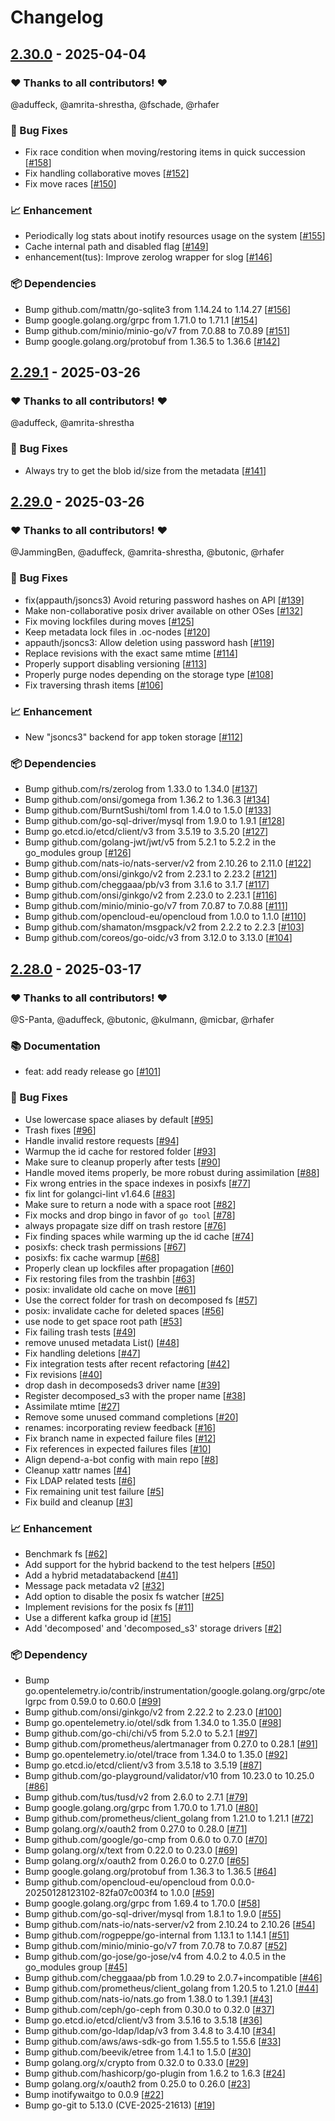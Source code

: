 # Changelog

## [2.30.0](https://github.com/opencloud-eu/reva/releases/tag/v2.30.0) - 2025-04-04

### ❤️ Thanks to all contributors! ❤️

@aduffeck, @amrita-shrestha, @fschade, @rhafer

### 🐛 Bug Fixes

- Fix race condition when moving/restoring items in quick succession [[#158](https://github.com/opencloud-eu/reva/pull/158)]
- Fix handling collaborative moves [[#152](https://github.com/opencloud-eu/reva/pull/152)]
- Fix move races [[#150](https://github.com/opencloud-eu/reva/pull/150)]

### 📈 Enhancement

- Periodically log stats about inotify resources usage on the system [[#155](https://github.com/opencloud-eu/reva/pull/155)]
- Cache internal path and disabled flag [[#149](https://github.com/opencloud-eu/reva/pull/149)]
- enhancement(tus): Improve zerolog wrapper for slog [[#146](https://github.com/opencloud-eu/reva/pull/146)]

### 📦️ Dependencies

- Bump github.com/mattn/go-sqlite3 from 1.14.24 to 1.14.27 [[#156](https://github.com/opencloud-eu/reva/pull/156)]
- Bump google.golang.org/grpc from 1.71.0 to 1.71.1 [[#154](https://github.com/opencloud-eu/reva/pull/154)]
- Bump github.com/minio/minio-go/v7 from 7.0.88 to 7.0.89 [[#151](https://github.com/opencloud-eu/reva/pull/151)]
- Bump google.golang.org/protobuf from 1.36.5 to 1.36.6 [[#142](https://github.com/opencloud-eu/reva/pull/142)]

## [2.29.1](https://github.com/opencloud-eu/reva/releases/tag/v2.29.1) - 2025-03-26

### ❤️ Thanks to all contributors! ❤️

@aduffeck, @amrita-shrestha

### 🐛 Bug Fixes

- Always try to get the blob id/size from the metadata [[#141](https://github.com/opencloud-eu/reva/pull/141)]

## [2.29.0](https://github.com/opencloud-eu/reva/releases/tag/v2.29.0) - 2025-03-26

### ❤️ Thanks to all contributors! ❤️

@JammingBen, @aduffeck, @amrita-shrestha, @butonic, @rhafer

### 🐛 Bug Fixes

- fix(appauth/jsoncs3) Avoid returing password hashes on API [[#139](https://github.com/opencloud-eu/reva/pull/139)]
- Make non-collaborative posix driver available on other OSes [[#132](https://github.com/opencloud-eu/reva/pull/132)]
- Fix moving lockfiles during moves [[#125](https://github.com/opencloud-eu/reva/pull/125)]
- Keep metadata lock files in .oc-nodes [[#120](https://github.com/opencloud-eu/reva/pull/120)]
- appauth/jsoncs3: Allow deletion using password hash [[#119](https://github.com/opencloud-eu/reva/pull/119)]
- Replace revisions with the exact same mtime [[#114](https://github.com/opencloud-eu/reva/pull/114)]
- Properly support disabling versioning [[#113](https://github.com/opencloud-eu/reva/pull/113)]
- Properly purge nodes depending on the storage type [[#108](https://github.com/opencloud-eu/reva/pull/108)]
- Fix traversing thrash items [[#106](https://github.com/opencloud-eu/reva/pull/106)]

### 📈 Enhancement

- New "jsoncs3" backend for app token storage [[#112](https://github.com/opencloud-eu/reva/pull/112)]

### 📦️ Dependencies

- Bump github.com/rs/zerolog from 1.33.0 to 1.34.0 [[#137](https://github.com/opencloud-eu/reva/pull/137)]
- Bump github.com/onsi/gomega from 1.36.2 to 1.36.3 [[#134](https://github.com/opencloud-eu/reva/pull/134)]
- Bump github.com/BurntSushi/toml from 1.4.0 to 1.5.0 [[#133](https://github.com/opencloud-eu/reva/pull/133)]
- Bump github.com/go-sql-driver/mysql from 1.9.0 to 1.9.1 [[#128](https://github.com/opencloud-eu/reva/pull/128)]
- Bump go.etcd.io/etcd/client/v3 from 3.5.19 to 3.5.20 [[#127](https://github.com/opencloud-eu/reva/pull/127)]
- Bump github.com/golang-jwt/jwt/v5 from 5.2.1 to 5.2.2 in the go_modules group [[#126](https://github.com/opencloud-eu/reva/pull/126)]
- Bump github.com/nats-io/nats-server/v2 from 2.10.26 to 2.11.0 [[#122](https://github.com/opencloud-eu/reva/pull/122)]
- Bump github.com/onsi/ginkgo/v2 from 2.23.1 to 2.23.2 [[#121](https://github.com/opencloud-eu/reva/pull/121)]
- Bump github.com/cheggaaa/pb/v3 from 3.1.6 to 3.1.7 [[#117](https://github.com/opencloud-eu/reva/pull/117)]
- Bump github.com/onsi/ginkgo/v2 from 2.23.0 to 2.23.1 [[#116](https://github.com/opencloud-eu/reva/pull/116)]
- Bump github.com/minio/minio-go/v7 from 7.0.87 to 7.0.88 [[#111](https://github.com/opencloud-eu/reva/pull/111)]
- Bump github.com/opencloud-eu/opencloud from 1.0.0 to 1.1.0 [[#110](https://github.com/opencloud-eu/reva/pull/110)]
- Bump github.com/shamaton/msgpack/v2 from 2.2.2 to 2.2.3 [[#103](https://github.com/opencloud-eu/reva/pull/103)]
- Bump github.com/coreos/go-oidc/v3 from 3.12.0 to 3.13.0 [[#104](https://github.com/opencloud-eu/reva/pull/104)]

## [2.28.0](https://github.com/opencloud-eu/reva/releases/tag/v2.28.0) - 2025-03-17

### ❤️ Thanks to all contributors! ❤️

@S-Panta, @aduffeck, @butonic, @kulmann, @micbar, @rhafer

### 📚 Documentation

- feat: add ready release go [[#101](https://github.com/opencloud-eu/reva/pull/101)]

### 🐛 Bug Fixes

- Use lowercase space aliases by default [[#95](https://github.com/opencloud-eu/reva/pull/95)]
- Trash fixes [[#96](https://github.com/opencloud-eu/reva/pull/96)]
- Handle invalid restore requests [[#94](https://github.com/opencloud-eu/reva/pull/94)]
- Warmup the id cache for restored folder [[#93](https://github.com/opencloud-eu/reva/pull/93)]
- Make sure to cleanup properly after tests [[#90](https://github.com/opencloud-eu/reva/pull/90)]
- Handle moved items properly, be more robust during assimilation [[#88](https://github.com/opencloud-eu/reva/pull/88)]
- Fix wrong entries in the space indexes in posixfs [[#77](https://github.com/opencloud-eu/reva/pull/77)]
- fix lint for golangci-lint v1.64.6 [[#83](https://github.com/opencloud-eu/reva/pull/83)]
- Make sure to return a node with a space root [[#82](https://github.com/opencloud-eu/reva/pull/82)]
- Fix mocks and drop bingo in favor of `go tool` [[#78](https://github.com/opencloud-eu/reva/pull/78)]
- always propagate size diff on trash restore [[#76](https://github.com/opencloud-eu/reva/pull/76)]
- Fix finding spaces while warming up the id cache [[#74](https://github.com/opencloud-eu/reva/pull/74)]
- posixfs: check trash permissions [[#67](https://github.com/opencloud-eu/reva/pull/67)]
- posixfs: fix cache warmup [[#68](https://github.com/opencloud-eu/reva/pull/68)]
- Properly clean up lockfiles after propagation [[#60](https://github.com/opencloud-eu/reva/pull/60)]
- Fix restoring files from the trashbin [[#63](https://github.com/opencloud-eu/reva/pull/63)]
- posix: invalidate old cache on move [[#61](https://github.com/opencloud-eu/reva/pull/61)]
- Use the correct folder for trash on decomposed fs [[#57](https://github.com/opencloud-eu/reva/pull/57)]
- posix: invalidate cache for deleted spaces [[#56](https://github.com/opencloud-eu/reva/pull/56)]
- use node to get space root path [[#53](https://github.com/opencloud-eu/reva/pull/53)]
- Fix failing trash tests [[#49](https://github.com/opencloud-eu/reva/pull/49)]
- remove unused metadata List() [[#48](https://github.com/opencloud-eu/reva/pull/48)]
- Fix handling deletions [[#47](https://github.com/opencloud-eu/reva/pull/47)]
- Fix integration tests after recent refactoring [[#42](https://github.com/opencloud-eu/reva/pull/42)]
- Fix revisions [[#40](https://github.com/opencloud-eu/reva/pull/40)]
- drop dash in decomposeds3 driver name [[#39](https://github.com/opencloud-eu/reva/pull/39)]
- Register decomposed_s3 with the proper name [[#38](https://github.com/opencloud-eu/reva/pull/38)]
- Assimilate mtime [[#27](https://github.com/opencloud-eu/reva/pull/27)]
- Remove some unused command completions [[#20](https://github.com/opencloud-eu/reva/pull/20)]
- renames: incorporating review feedback [[#16](https://github.com/opencloud-eu/reva/pull/16)]
- Fix branch name in expected failure files [[#12](https://github.com/opencloud-eu/reva/pull/12)]
- Fix references in expected failures files [[#10](https://github.com/opencloud-eu/reva/pull/10)]
- Align depend-a-bot config with main repo [[#8](https://github.com/opencloud-eu/reva/pull/8)]
- Cleanup xattr names [[#4](https://github.com/opencloud-eu/reva/pull/4)]
- Fix LDAP related tests [[#6](https://github.com/opencloud-eu/reva/pull/6)]
- Fix remaining unit test failure [[#5](https://github.com/opencloud-eu/reva/pull/5)]
- Fix build and cleanup [[#3](https://github.com/opencloud-eu/reva/pull/3)]

### 📈 Enhancement

- Benchmark fs [[#62](https://github.com/opencloud-eu/reva/pull/62)]
- Add support for the hybrid backend to the test helpers [[#50](https://github.com/opencloud-eu/reva/pull/50)]
- Add a hybrid metadatabackend [[#41](https://github.com/opencloud-eu/reva/pull/41)]
- Message pack metadata v2 [[#32](https://github.com/opencloud-eu/reva/pull/32)]
- Add option to disable the posix fs watcher [[#25](https://github.com/opencloud-eu/reva/pull/25)]
- Implement revisions for the posix fs [[#11](https://github.com/opencloud-eu/reva/pull/11)]
- Use a different kafka group id [[#15](https://github.com/opencloud-eu/reva/pull/15)]
- Add 'decomposed' and 'decomposed_s3' storage drivers [[#2](https://github.com/opencloud-eu/reva/pull/2)]

### 📦️ Dependency

- Bump go.opentelemetry.io/contrib/instrumentation/google.golang.org/grpc/otelgrpc from 0.59.0 to 0.60.0 [[#99](https://github.com/opencloud-eu/reva/pull/99)]
- Bump github.com/onsi/ginkgo/v2 from 2.22.2 to 2.23.0 [[#100](https://github.com/opencloud-eu/reva/pull/100)]
- Bump go.opentelemetry.io/otel/sdk from 1.34.0 to 1.35.0 [[#98](https://github.com/opencloud-eu/reva/pull/98)]
- Bump github.com/go-chi/chi/v5 from 5.2.0 to 5.2.1 [[#97](https://github.com/opencloud-eu/reva/pull/97)]
- Bump github.com/prometheus/alertmanager from 0.27.0 to 0.28.1 [[#91](https://github.com/opencloud-eu/reva/pull/91)]
- Bump go.opentelemetry.io/otel/trace from 1.34.0 to 1.35.0 [[#92](https://github.com/opencloud-eu/reva/pull/92)]
- Bump go.etcd.io/etcd/client/v3 from 3.5.18 to 3.5.19 [[#87](https://github.com/opencloud-eu/reva/pull/87)]
- Bump github.com/go-playground/validator/v10 from 10.23.0 to 10.25.0 [[#86](https://github.com/opencloud-eu/reva/pull/86)]
- Bump github.com/tus/tusd/v2 from 2.6.0 to 2.7.1 [[#79](https://github.com/opencloud-eu/reva/pull/79)]
- Bump google.golang.org/grpc from 1.70.0 to 1.71.0 [[#80](https://github.com/opencloud-eu/reva/pull/80)]
- Bump github.com/prometheus/client_golang from 1.21.0 to 1.21.1 [[#72](https://github.com/opencloud-eu/reva/pull/72)]
- Bump golang.org/x/oauth2 from 0.27.0 to 0.28.0 [[#71](https://github.com/opencloud-eu/reva/pull/71)]
- Bump github.com/google/go-cmp from 0.6.0 to 0.7.0 [[#70](https://github.com/opencloud-eu/reva/pull/70)]
- Bump golang.org/x/text from 0.22.0 to 0.23.0 [[#69](https://github.com/opencloud-eu/reva/pull/69)]
- Bump golang.org/x/oauth2 from 0.26.0 to 0.27.0 [[#65](https://github.com/opencloud-eu/reva/pull/65)]
- Bump google.golang.org/protobuf from 1.36.3 to 1.36.5 [[#64](https://github.com/opencloud-eu/reva/pull/64)]
- Bump github.com/opencloud-eu/opencloud from 0.0.0-20250128123102-82fa07c003f4 to 1.0.0 [[#59](https://github.com/opencloud-eu/reva/pull/59)]
- Bump google.golang.org/grpc from 1.69.4 to 1.70.0 [[#58](https://github.com/opencloud-eu/reva/pull/58)]
- Bump github.com/go-sql-driver/mysql from 1.8.1 to 1.9.0 [[#55](https://github.com/opencloud-eu/reva/pull/55)]
- Bump github.com/nats-io/nats-server/v2 from 2.10.24 to 2.10.26 [[#54](https://github.com/opencloud-eu/reva/pull/54)]
- Bump github.com/rogpeppe/go-internal from 1.13.1 to 1.14.1 [[#51](https://github.com/opencloud-eu/reva/pull/51)]
- Bump github.com/minio/minio-go/v7 from 7.0.78 to 7.0.87 [[#52](https://github.com/opencloud-eu/reva/pull/52)]
- Bump github.com/go-jose/go-jose/v4 from 4.0.2 to 4.0.5 in the go_modules group [[#45](https://github.com/opencloud-eu/reva/pull/45)]
- Bump github.com/cheggaaa/pb from 1.0.29 to 2.0.7+incompatible [[#46](https://github.com/opencloud-eu/reva/pull/46)]
- Bump github.com/prometheus/client_golang from 1.20.5 to 1.21.0 [[#44](https://github.com/opencloud-eu/reva/pull/44)]
- Bump github.com/nats-io/nats.go from 1.38.0 to 1.39.1 [[#43](https://github.com/opencloud-eu/reva/pull/43)]
- Bump github.com/ceph/go-ceph from 0.30.0 to 0.32.0 [[#37](https://github.com/opencloud-eu/reva/pull/37)]
- Bump go.etcd.io/etcd/client/v3 from 3.5.16 to 3.5.18 [[#36](https://github.com/opencloud-eu/reva/pull/36)]
- Bump github.com/go-ldap/ldap/v3 from 3.4.8 to 3.4.10 [[#34](https://github.com/opencloud-eu/reva/pull/34)]
- Bump github.com/aws/aws-sdk-go from 1.55.5 to 1.55.6 [[#33](https://github.com/opencloud-eu/reva/pull/33)]
- Bump github.com/beevik/etree from 1.4.1 to 1.5.0 [[#30](https://github.com/opencloud-eu/reva/pull/30)]
- Bump golang.org/x/crypto from 0.32.0 to 0.33.0 [[#29](https://github.com/opencloud-eu/reva/pull/29)]
- Bump github.com/hashicorp/go-plugin from 1.6.2 to 1.6.3 [[#24](https://github.com/opencloud-eu/reva/pull/24)]
- Bump golang.org/x/oauth2 from 0.25.0 to 0.26.0 [[#23](https://github.com/opencloud-eu/reva/pull/23)]
- Bump inotifywaitgo to 0.0.9 [[#22](https://github.com/opencloud-eu/reva/pull/22)]
- Bump go-git to 5.13.0 (CVE-2025-21613) [[#19](https://github.com/opencloud-eu/reva/pull/19)]
